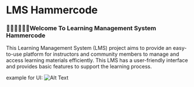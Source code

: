# LMS Hammercode

### 👨🏼‍💻👨🏼‍🏫Welcome To Learning Management System Hammercode

This Learning Management System (LMS) project aims to provide an easy-to-use platform for instructors and community members to manage and access learning materials efficiently. This LMS has a user-friendly interface and provides basic features to support the learning process.

example for UI:
![Alt Text](https://cdn.dribbble.com/userupload/4087544/file/original-dadbc701afbf5082f40cceeaf5a0b215.png?resize=752x)
